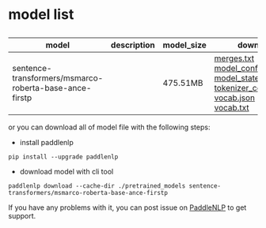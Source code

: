 #  model list

##  

| model  | description | model_size  | download         |
| --- | --- | --- | --- |
|sentence-transformers/msmarco-roberta-base-ance-firstp|  | 475.51MB | [merges.txt](https://bj.bcebos.com/paddlenlp/models/community/sentence-transformers/msmarco-roberta-base-ance-firstp/merges.txt)<br>[model_config.json](https://bj.bcebos.com/paddlenlp/models/community/sentence-transformers/msmarco-roberta-base-ance-firstp/model_config.json)<br>[model_state.pdparams](https://bj.bcebos.com/paddlenlp/models/community/sentence-transformers/msmarco-roberta-base-ance-firstp/model_state.pdparams)<br>[tokenizer_config.json](https://bj.bcebos.com/paddlenlp/models/community/sentence-transformers/msmarco-roberta-base-ance-firstp/tokenizer_config.json)<br>[vocab.json](https://bj.bcebos.com/paddlenlp/models/community/sentence-transformers/msmarco-roberta-base-ance-firstp/vocab.json)<br>[vocab.txt](https://bj.bcebos.com/paddlenlp/models/community/sentence-transformers/msmarco-roberta-base-ance-firstp/vocab.txt) |

or you can download all of model file with the following steps:

* install paddlenlp

```shell
pip install --upgrade paddlenlp
```

* download model with cli tool

```shell
paddlenlp download --cache-dir ./pretrained_models sentence-transformers/msmarco-roberta-base-ance-firstp
```

If you have any problems with it, you can post issue on [PaddleNLP](https://github.com/PaddlePaddle/PaddleNLP) to get support.
